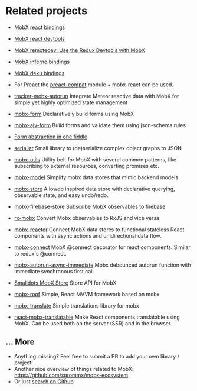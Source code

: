 # Related projects

* [MobX react bindings](https://github.com/mobxjs/mobx-react)
* [MobX react devtools](https://github.com/mobxjs/mobx-react-devtools)
* [MobX remotedev: Use the Redux Devtools with MobX](https://github.com/zalmoxisus/mobx-remotedev)
* [MobX inferno bindings](https://www.npmjs.com/package/mobx-inferno)
* [MobX deku bindings](https://github.com/micnews/mobx-deku)
* For Preact the [preact-compat](https://github.com/developit/preact-compat) module + mobx-react can be used.
* [tracker-mobx-autorun](https://github.com/meteor-space/tracker-mobx-autorun) Integrate Meteor reactive data with MobX for simple yet highly optimized state management

* [mobx-form](https://github.com/royriojas/mobx-form) Declaratively build forms using MobX
* [mobx-ajv-form](https://github.com/foxhound87/mobx-ajv-form) Build forms and validate them using json-schema rules
* [Form abstraction in one fiddle](https://jsfiddle.net/darthapo/k63ujjsp/)

* [serializr](https://github.com/mobxjs/serializr) Small library to (de)serialize complex object graphs to JSON
* [mobx-utils](https://github.com/mobxjs/mobx-utils) Utility belt for MobX with several common patterns, like subscribing to external resources, converting promises etc.
* [mobx-model](https://github.com/ikido/mobx-model) Simplify mobx data stores that mimic backend models
* [mobx-store](https://github.com/AriaFallah/mobx-store) A lowdb inspired data store with declarative querying, observable state, and easy undo/redo.
* [mobx-firebase-store](https://github.com/nyura123/mobx-firebase-store) Subscribe MobX observables to firebase
* [rx-mobx](https://github.com/chicoxyzzy/rx-mobx) Convert Mobx observables to RxJS and vice versa
* [mobx-reactor](https://github.com/amsb/mobx-reactor) Connect MobX data stores to functional stateless React components with async actions and unidirectional data flow.
* [mobx-connect](https://github.com/nightwolfz/mobx-connect) MobX @connect decorator for react components. Similar to redux's @connect.
* [mobx-autorun-async-immediate](https://github.com/dettier/mobx-autorun-async-immediate) Mobx debounced autorun function with immediate synchronous first call
* [Smalldots MobX Store](https://github.com/smalldots/mobx-store) Store API for MobX
* [mobx-roof](https://github.com/mobx-roof/mobx-roof) Simple, React MVVM framework based on mobx
* [mobx-translate](https://github.com/tomaash/mobx-translate) Simple translations library for mobx
* [react-mobx-translatable](https://github.com/infinum/react-mobx-translatable) Make React components translatable using MobX. Can be used both on the server (SSR) and in the browser.

## ... More

* Anything missing? Feel free to submit a PR to add your own library / project!
* Another nice overview of things related to MobX: https://github.com/xgrommx/mobx-ecosystem
* Or just [search on Github](https://github.com/search?utf8=%E2%9C%93&q=mobx)
